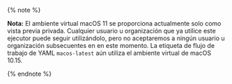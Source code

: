 {% note %}

**Nota:** El ambiente virtual macOS 11 se proporciona actualmente solo como vista previa privada. Cualquier usuario u organización que ya utilice este ejecutor puede seguir utilizándolo, pero no aceptaremos a ningún usuario u organización subsecuentes en en este momento. La etiqueta de flujo de trabajo de YAML `macos-latest` aún utiliza el ambiente virtual de macOS 10.15.

{% endnote %}
